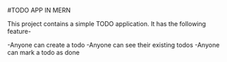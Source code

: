 #TODO APP IN MERN

This project contains a simple TODO application.
It has the following feature-

-Anyone can create a todo
-Anyone can see their existing todos
-Anyone can mark a todo as done